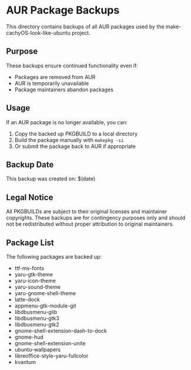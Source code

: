 # AUR Package Backups

This directory contains backups of all AUR packages used by the make-cachyOS-look-like-ubuntu project.

## Purpose

These backups ensure continued functionality even if:
- Packages are removed from AUR
- AUR is temporarily unavailable
- Package maintainers abandon packages

## Usage

If an AUR package is no longer available, you can:

1. Copy the backed up PKGBUILD to a local directory
2. Build the package manually with `makepkg -si`
3. Or submit the package back to AUR if appropriate

## Backup Date

This backup was created on: $(date)

## Legal Notice

All PKGBUILDs are subject to their original licenses and maintainer copyrights.
These backups are for contingency purposes only and should not be redistributed
without proper attribution to original maintainers.

## Package List

The following packages are backed up:
- ttf-ms-fonts
- yaru-gtk-theme
- yaru-icon-theme
- yaru-sound-theme
- yaru-gnome-shell-theme
- latte-dock
- appmenu-gtk-module-git
- libdbusmenu-glib
- libdbusmenu-gtk3
- libdbusmenu-gtk2
- gnome-shell-extension-dash-to-dock
- gnome-hud
- gnome-shell-extension-unite
- ubuntu-wallpapers
- libreoffice-style-yaru-fullcolor
- kvantum
